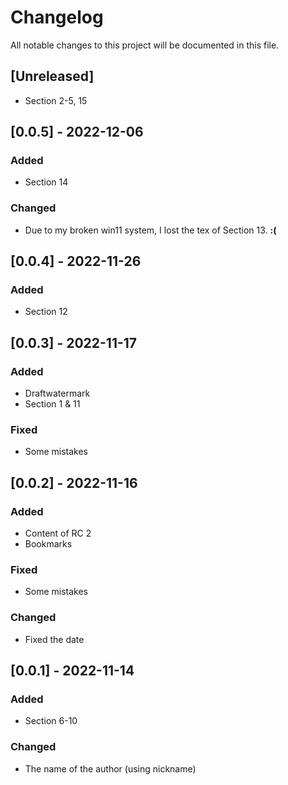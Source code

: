 # Changelog
All notable changes to this project will be documented in this file.
## [Unreleased]
- Section 2-5, 15
## [0.0.5] - 2022-12-06
### Added
- Section 14
### Changed
- Due to my broken win11 system, I lost the tex of Section 13. **:(**
## [0.0.4] - 2022-11-26
### Added
- Section 12
## [0.0.3] - 2022-11-17
### Added
- Draftwatermark
- Section 1 & 11
### Fixed
- Some mistakes
## [0.0.2] - 2022-11-16
### Added
- Content of RC 2
- Bookmarks
### Fixed
- Some mistakes
### Changed
- Fixed the date
## [0.0.1] - 2022-11-14
### Added
- Section 6-10
### Changed
- The name of the author (using nickname)

